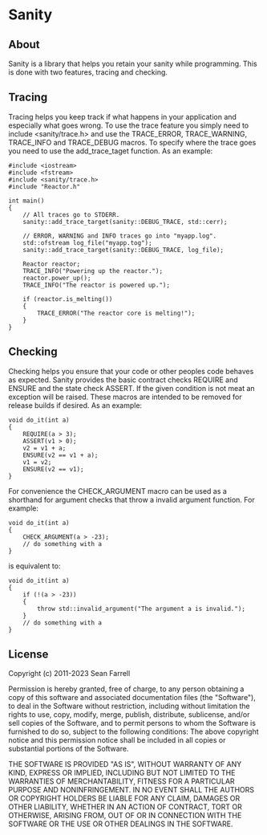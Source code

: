 
Sanity
======

About
-----

Sanity is a library that helps you retain your sanity while programming. This
is done with two features, tracing and checking. 

Tracing
-------

Tracing helps you keep track if what happens in your application and 
especially what goes wrong. To use the trace feature you simply need to
include <sanity/trace.h> and use the TRACE_ERROR, TRACE_WARNING, TRACE_INFO
and TRACE_DEBUG macros. To specify where the trace goes you need to use the 
add_trace_taget function. As an example:

    #include <iostream>
    #include <fstream>
    #include <sanity/trace.h>
    #include "Reactor.h"

    int main()
    {
        // All traces go to STDERR.
        sanity::add_trace_target(sanity::DEBUG_TRACE, std::cerr);
        
        // ERROR, WARNING and INFO traces go into "myapp.log".
        std::ofstream log_file("myapp.tog");
        sanity::add_trace_target(sanity::DEBUG_TRACE, log_file);
        
        Reactor reactor;
        TRACE_INFO("Powering up the reactor.");
        reactor.power_up();
        TRACE_INFO("The reactor is powered up.");
        
        if (reactor.is_melting())
        {
            TRACE_ERROR("The reactor core is melting!");
        }
    }

Checking
--------

Checking helps you ensure that your code or other peoples code behaves as 
expected. Sanity provides the basic contract checks REQUIRE and ENSURE and the 
state check ASSERT. If the given condition is not meat an exception will be 
raised. These macros are intended to be removed for release builds if desired.
As an example:

    void do_it(int a)
    {
        REQUIRE(a > 3);
        ASSERT(v1 > 0);
        v2 = v1 + a;
        ENSURE(v2 == v1 + a);
        v1 = v2;
        ENSURE(v2 == v1);
    }

For convenience the CHECK_ARGUMENT macro can be used as a shorthand for argument 
checks that throw a invalid argument function. For example:

    void do_it(int a)
    {
        CHECK_ARGUMENT(a > -23);
        // do something with a
    }

is equivalent to:

    void do_it(int a)
    {
        if (!(a > -23))
        {
            throw std::invalid_argument("The argument a is invalid.");
        }        
        // do something with a
    }

License
-------

Copyright (c) 2011-2023 Sean Farrell

Permission is hereby granted, free of charge, to any person obtaining a copy
of this software and associated documentation files (the "Software"), to deal
in the Software without restriction, including without limitation the rights
to use, copy, modify, merge, publish, distribute, sublicense, and/or sell
copies of the Software, and to permit persons to whom the Software is
furnished to do so, subject to the following conditions:
The above copyright notice and this permission notice shall be included in
all copies or substantial portions of the Software.

THE SOFTWARE IS PROVIDED "AS IS", WITHOUT WARRANTY OF ANY KIND, EXPRESS OR
IMPLIED, INCLUDING BUT NOT LIMITED TO THE WARRANTIES OF MERCHANTABILITY,
FITNESS FOR A PARTICULAR PURPOSE AND NONINFRINGEMENT. IN NO EVENT SHALL THE
AUTHORS OR COPYRIGHT HOLDERS BE LIABLE FOR ANY CLAIM, DAMAGES OR OTHER
LIABILITY, WHETHER IN AN ACTION OF CONTRACT, TORT OR OTHERWISE, ARISING FROM,
OUT OF OR IN CONNECTION WITH THE SOFTWARE OR THE USE OR OTHER DEALINGS IN
THE SOFTWARE.

